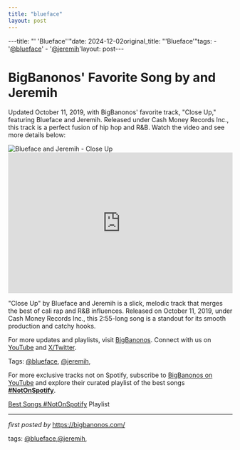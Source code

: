 ```yaml
---
title: "blueface"
layout: post
---
```

---title: "' 'Blueface''"date: 2024-12-02original_title: "'Blueface'"tags:  - '[@blueface](/tags/blueface/)'  - '[@jeremih](/tags/jeremih/)'layout: post---<!-- Post Title --><h1 >BigBanonos' Favorite Song by and Jeremih</h1> <!-- Introductory Text --><p >Updated October 11, 2019, with BigBanonos' favorite track, "Close Up," featuring Blueface and Jeremih. Released under Cash Money Records Inc., this track is a perfect fusion of hip hop and R&B. Watch the video and see more details below:</p> <!-- Featured Image --><div > <img src="https://i.ytimg.com/vi/-8hg_ftztI0/maxresdefault.jpg" alt="Blueface and Jeremih - Close Up" /></div> <!-- YouTube Video Embed --><div > <iframe width="100%" height="315" src="https://www.youtube.com/embed/-8hg_ftztI0" title="Blueface - Close Up ft. Jeremih (Official Video)" frameborder="0" allow="accelerometer; autoplay; clipboard-write; encrypted-media; gyroscope; picture-in-picture; web-share" referrerpolicy="strict-origin-when-cross-origin" allowfullscreen></iframe></div> <!-- Song Information --><div > <p>"Close Up" by Blueface and Jeremih is a slick, melodic track that merges the best of cali rap and R&B influences. Released on October 11, 2019, under Cash Money Records Inc., this 2:55-long song is a standout for its smooth production and catchy hooks.</p></div> <!-- Footer Links --><div > <p>For more updates and playlists, visit <a href="https://bigbanonos.com/" target="_blank">BigBanonos</a>. Connect with us on <a href="https://www.youtube.com/[@BigBanonos](/tags/BigBanonos/)" target="_blank">YouTube</a> and <a href="https://x.com/bigbanonos" target="_blank">X/Twitter</a>.</p></div> <!-- Tags --><p >Tags: [@blueface](/tags/blueface/), [@jeremih](/tags/jeremih/),</p><!--Subscribe and Playlist Links--><div>    <p>For more exclusive tracks not on Spotify, subscribe to <a href="https://www.youtube.com/[@BigBanonos](/tags/BigBanonos/)" target="_blank">BigBanonos on YouTube</a> and explore their curated playlist of the best songs <strong>[#NotOnSpotify](/tags/NotOnSpotify/)</strong>.</p>    <p><a href="https://www.youtube.com/playlist?list=PLtuNtuTatqI0kFahUCbtbfenC_ET5O_tr" target="_blank">Best Songs [#NotOnSpotify](/tags/NotOnSpotify/) Playlist<br /></a></p></div><hr /><p><em>first posted by</em> <a href="https://bigbanonos.com/" rel="noopener" target="_new">https://bigbanonos.com/</a></p><p>tags: [@blueface](/tags/blueface/),[@jeremih](/tags/jeremih/),</p>